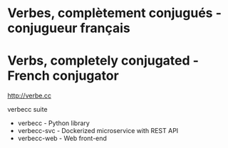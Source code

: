 # Verbes, complètement conjugués - conjugueur français

# Verbs, completely conjugated - French conjugator

http://verbe.cc

verbecc suite
* verbecc - Python library
* verbecc-svc - Dockerized microservice with REST API
* verbecc-web - Web front-end

